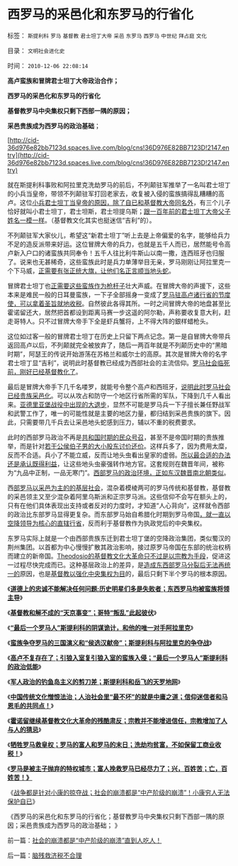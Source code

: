 # 西罗马的采邑化和东罗马的行省化

标签： `斯提利科` `罗马` `基督教` `君士坦丁大帝` `采邑` `东罗马` `西罗马` `中世纪` `拜占庭` `文化` 

目录： `文明社会进化史`

时间： `2010-12-06 22:08:14`

**高卢蛮族和冒牌君士坦丁大帝政治合作；**

**西罗马的采邑化和东罗马的行省化**

**基督教罗马中央集权只剩下西部一隅的原因；**

**采邑贵族成为西罗马的政治基础**；

[http://cid-36d976e82bb7123d.spaces.live.com/blog/cns!36D976E82BB7123D!2147.entry](http://cid-36d976e82bb7123d.spaces.live.com/blog/cns!36D976E82BB7123D!2147.entry)

就在斯提利科事败和阿拉里克洗劫罗马的前后，不列颠驻军推举了一名叫君士坦丁的小兵当皇帝，带领不列颠驻军打回老家去，收复被入侵的蛮族搞得乱糟糟的高卢。这位[小兵君士坦丁当皇帝的原因，除了自已和基督教大帝同名外](../../../2010/11/13/基督教宣布了罗马法治和《罗马法》的灭亡.md)，有三个儿子恰好就叫小君士坦丁，君士坦斯，君士坦提乌斯；[跟一百年前的君士坦丁大帝父子姓名一模一样](../../../2010/11/8/穆萨会战，传统的反击，枪杆子里出信仰.md)。（基督教文化其实也挺迷信“吉利”的）。

不列颠驻军大家伙儿，希望这“新君士坦丁”听上去是上帝偏爱的名字，能够给兵力不足的造反派带来好运。这位冒牌大帝的兵力，也就是五千人而已，居然能号令高卢新入户口的诸蛮族共同奉令！五千人往比利牛斯山以南一撒，连西班牙也归服了。说来也无甚稀奇，这些蛮族此时是兵力单薄举目无亲，罗马刚刚让阿拉里克一个下马威，[正需要有张正统大旗，让他们名正言顺当地头蛇](../../../2009/6/27/毛泽东思想是党的集体结晶品牌非个人天才.md)。

冒牌君士坦丁也[正需要这些蛮族作为枪杆子](../../../2010/9/4/罗马皇帝的民族主义面子战争.md)壮大声威。在冒牌大帝的声援下，这些本来是难民一般的日耳曼蛮族，一下子全部摇身一变成了[罗马驻高卢诸行省的节度使，可以拿着圣旨就地收税](../../../2010/11/10/蛮族“入侵”的路径和罗马的“节度使”.md)。自然彼此各得其所。一时之间冒牌大帝的地盘甚至比霍诺留还大，居然把首都设到距离马赛一步这遥的阿尔勒，声称要收复意大利，赶走哥特人。只不过冒牌大帝手下全是虾兵蟹将，上不得大阵的銀样蜡枪头。

这位如过客一般的冒牌君士坦丁在历史上只留下两点记念。第一是自冒牌大帝带兵返回高卢以后，不列颠就完全被放弃了，随后一两百年就是不列颠历史中的“黑暗时期”，阿瑟王的传说开始游荡在苏格兰和威尔士的高原。其次是冒牌大帝的名字君士坦丁显“吉利”，说明此时基督教已经成为西部社会的主流信仰。[罗马社会临死前，刚好已经基督教化了](../../../2010/8/29/公有制革命成功了，不缺信仰了，罗马帝国灭亡了.md)。

最后是冒牌大帝手下几千名喽罗，就能号令整个高卢和西班牙，[说明此时罗马社会已经贵族采邑化](../../../2010/11/24/空降比采邑制伤害大；地方主义的积极性；.md)。可以从攻占和防守一个地区行省所需的军队，下降到几千人看出来。[亚德里亚堡战役中出现的大退步](../../../2010/11/23/亚德里亚堡中的汉尼拨和李世民战术和骑兵.md)，显然不可能是罗马兵一下子擅长兼任野战军和武警工作了，唯一的可能性就是主要的地区力量，都归结到采邑贵族的旗下。因此，只需要带几千兵去让采邑地头蛇感到压力，辅以不重的税费要求。

此时的西部罗马政治不再是[共和国时期的民众号召](../../../2010/9/27/罗马元老院的缺陷；三权分立不民主；现代国会；.md)，甚至不是帝国时期的贵族推举，而是针对[若干公侯伯子男的大小股东讨价还价](../../../2010/11/5/罗马与美式民主有何不同？公侯伯子男贵族何来？.md)。这样兵多了，因为费用太糜，反而不合适。兵小了不能立威，反而让地头虫看出皇家的虚弱。[所以最合适的办法还是承认既得利益](../../../2010/5/19/既得利益者与“统治者”全无关联.md)，让这些地头虫豪强转作地方官。这套规则在魏晋年间，被称为“九品中正制，一品无寒门”。[西部罗马的政治环境，正如东汉魏晋南北朝类似](../../../2009/2/11/好心可能办坏事：西汉和王莽朝的经济危机.md)。

西[部罗马以采邑为主的的基层社会](../../../2010/11/25/民主就是行省制度向地方市政转变.md)，混杂着模棱两可的罗马传统和基督教，基督教的采邑领主又至少混杂着阿里乌斯派和正宗罗马派。这些信仰不会写在额头上的，只有在他们具体表现出支持或者反对的力度时，才知道“人心背向”，这样就令西部的政治比东部罗马显得更复杂。而东部罗马始自希腊化时期到罗马帝国[，就一直以空降领导为核心的直辖行省](../../../2010/11/24/空降比采邑制伤害大；地方主义的积极性；.md)，反而利于基督教作为执政党后的中央集权。

东罗马实际上就是一个由西部贵族东迁到君士坦丁堡的空降政治集团，类似蜀汉的荆州集团。以首都为中心慢慢扩散其政治影响，接过原罗马帝国在东部的统治权柄而建立的新帝国。[Theodosio的基督教文化大革命只不过是以宗教为手段](../../../2010/11/26/基督教罗马帝国对基督徒的迫害，对异教的残酷迫害；.md)，促进这一过程尽快完成而已。这种基层政治上的差异，是[造成东西部罗马分裂后无法再统一的](../../../2010/11/21/政教合一的罗马无法重新统一.md)原因，也是[基督教以强化中央集权为目](../../../2010/11/15/希腊“多神教”相当于主权互相承认和单神教.md)的，最后只剩下半个罗马的根本原因。

《[**道德上的忠诚不能解决任何问题;历史明星们多是失败者；东西罗马均被蛮族将领主导**](../../../2010/12/4/亲兄弟要明算帐；道德忠诚只会加深矛盾.md)》

《[**基督教和解不成的“天京事变”；哥特“叛乱”此起彼伏**](../../../2010/12/4/基督教和解不成的“天京事变”.md)》

《[**“最后一个罗马人”斯提利科的阴谋诡计，和他的唯一对手阿拉里克**](../../../2010/12/4/“最后一个罗马人”的阴谋诡计.md)》

《[**蛮族争夺罗马的三国演义和“侯选汉献帝”；斯提利科与阿拉里克的争夺战**](../../../2010/12/4/蛮族争夺罗马的三国演义和汉献帝.md)》

《[**高卢不复存在了；引狼入室复引狼入室的蛮族入侵；“最后一个罗马人”斯提利科的政治低能**](../../../2010/12/5/引狼入室复引狼入室的蛮族入侵，高卢不复存在了.md)》

《[**军人政治的钓鱼岛主义的剪刀差；斯提利科和岳飞的天罗地网**](../../../2010/12/5/斯提利科和岳飞的军人政治和天罗地网.md)》

《[**中国传统文化憎恨法治；人治社会里“最不坏”的就是中庸之道；信仰迷信者和马恩毛的共同点！**](../../../2010/12/5/传统文化憎恨民主法治；“最不坏”的中庸之道.md)》

《[**霍诺留继续基督教文化大革命的残酷肃反；宗教并不能增进信任，宗教增加了人与人的猜忌**](../../../2010/12/5/宗教并不能增进信任，宗教增加了人与人的猜忌.md)》

《[**牺牲罗马救皇权；罗马的富人和罗马的末日；洗劫均贫富，不如保留工商业收税！**](../../../2010/12/6/罗马的富人和罗马的末日.md)》

《[**罗马是被主子抛弃的特权城市；富人挽救罗马已经尽力了；兴，百姓苦；亡，百姓苦！》**](../../../2010/12/6/战争：兴，中产苦；亡，中产苦.md)

《[战争都是针对小康的掠夺战；社会的崩溃都是“中产阶级的崩溃”！小康穷人无法保护自已](../../../2010/12/6/社会的崩溃都是“中产阶级的崩溃”直到人吃人！.md)》

《西罗马的采邑化和东罗马的行省化；基督教罗马中央集权只剩下西部一隅的原因；采邑贵族成为西罗马的政治基础； 》



前一篇：[社会的崩溃都是“中产阶级的崩溃”直到人吃人！](../../../2010/12/6/社会的崩溃都是“中产阶级的崩溃”直到人吃人！.md)

后一篇：[脑残救济税不合理](../../../2010/12/7/脑残救济税不合理.md)